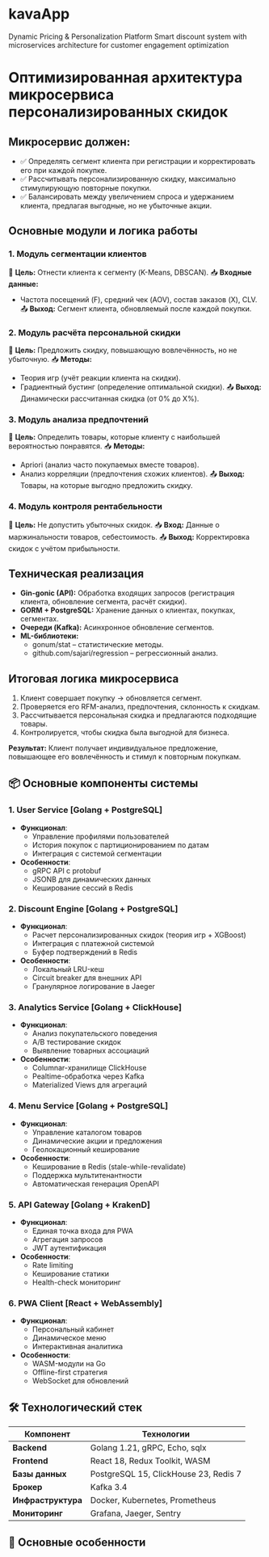 # kavaApp
Dynamic Pricing &amp; Personalization Platform Smart discount system with microservices architecture for customer engagement optimization

# Оптимизированная архитектура микросервиса персонализированных скидок

## Микросервис должен:
- ✅ Определять сегмент клиента при регистрации и корректировать его при каждой покупке.
- ✅ Рассчитывать персонализированную скидку, максимально стимулирующую повторные покупки.
- ✅ Балансировать между увеличением спроса и удержанием клиента, предлагая выгодные, но не убыточные акции.

## Основные модули и логика работы

### 1. Модуль сегментации клиентов
📌 **Цель:** Отнести клиента к сегменту (K-Means, DBSCAN).
📥 **Входные данные:**
- Частота посещений (F), средний чек (AOV), состав заказов (X), CLV.
📤 **Выход:** Сегмент клиента, обновляемый после каждой покупки.

### 2. Модуль расчёта персональной скидки
📌 **Цель:** Предложить скидку, повышающую вовлечённость, но не убыточную.
📥 **Методы:**
- Теория игр (учёт реакции клиента на скидки).
- Градиентный бустинг (определение оптимальной скидки).
📤 **Выход:** Динамически рассчитанная скидка (от 0% до X%).

### 3. Модуль анализа предпочтений
📌 **Цель:** Определить товары, которые клиенту с наибольшей вероятностью понравятся.
📥 **Методы:**
- Apriori (анализ часто покупаемых вместе товаров).
- Анализ корреляции (предпочтения схожих клиентов).
📤 **Выход:** Товары, на которые выгодно предложить скидку.

### 4. Модуль контроля рентабельности
📌 **Цель:** Не допустить убыточных скидок.
📥 **Вход:** Данные о маржинальности товаров, себестоимость.
📤 **Выход:** Корректировка скидок с учётом прибыльности.

## Техническая реализация
- **Gin-gonic (API):** Обработка входящих запросов (регистрация клиента, обновление сегмента, расчёт скидки).
- **GORM + PostgreSQL:** Хранение данных о клиентах, покупках, сегментах.
- **Очереди (Kafka):** Асинхронное обновление сегментов.
- **ML-библиотеки:**
  - gonum/stat – статистические методы.
  - github.com/sajari/regression – регрессионный анализ.

## Итоговая логика микросервиса
1. Клиент совершает покупку → обновляется сегмент.
2. Проверяется его RFM-анализ, предпочтения, склонность к скидкам.
3. Рассчитывается персональная скидка и предлагаются подходящие товары.
4. Контролируется, чтобы скидка была выгодной для бизнеса.

**Результат:** Клиент получает индивидуальное предложение, повышающее его вовлечённость и стимул к повторным покупкам.
## 📦 Основные компоненты системы

### **1. User Service** [Golang + PostgreSQL]
- **Функционал**:
  - Управление профилями пользователей
  - История покупок с партиционированием по датам
  - Интеграция с системой сегментации
- **Особенности**:
  - gRPC API с protobuf
  - JSONB для динамических данных
  - Кеширование сессий в Redis

### **2. Discount Engine** [Golang + PostgreSQL]
- **Функционал**:
  - Расчет персонализированных скидок (теория игр + XGBoost)
  - Интеграция с платежной системой
  - Буфер подтверждений в Redis
- **Особенности**:
  - Локальный LRU-кеш
  - Circuit breaker для внешних API
  - Гранулярное логирование в Jaeger

### **3. Analytics Service** [Golang + ClickHouse]
- **Функционал**:
  - Анализ покупательского поведения
  - A/B тестирование скидок
  - Выявление товарных ассоциаций
- **Особенности**:
  - Columnar-хранилище ClickHouse
  - Реaltime-обработка через Kafka
  - Materialized Views для агрегаций

### **4. Menu Service** [Golang + PostgreSQL]
- **Функционал**:
  - Управление каталогом товаров
  - Динамические акции и предложения
  - Геолокационный кеширование
- **Особенности**:
  - Кеширование в Redis (stale-while-revalidate)
  - Поддержка мультитенантности
  - Автоматическая генерация OpenAPI

### **5. API Gateway** [Golang + KrakenD]
- **Функционал**:
  - Единая точка входа для PWA
  - Агрегация запросов
  - JWT аутентификация
- **Особенности**:
  - Rate limiting
  - Кеширование статики
  - Health-check мониторинг

### **6. PWA Client** [React + WebAssembly]
- **Функционал**:
  - Персональный кабинет
  - Динамическое меню
  - Интерактивная аналитика
- **Особенности**:
  - WASM-модули на Go
  - Offline-first стратегия
  - WebSocket для обновлений

## 🛠 Технологический стек

| Компонент       | Технологии                           |
|-----------------|--------------------------------------|
| **Backend**     | Golang 1.21, gRPC, Echo, sqlx        |
| **Frontend**    | React 18, Redux Toolkit, WASM        |
| **Базы данных** | PostgreSQL 15, ClickHouse 23, Redis 7|
| **Брокер**      | Kafka 3.4                            |
| **Инфраструктура** | Docker, Kubernetes, Prometheus    |
| **Мониторинг**  | Grafana, Jaeger, Sentry              |

## 🚀 Основные особенности